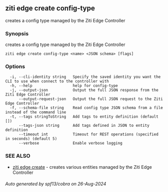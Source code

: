 ## ziti edge create config-type

creates a config type managed by the Ziti Edge Controller

### Synopsis

creates a config type managed by the Ziti Edge Controller

```
ziti edge create config-type <name> <JSON schema> [flags]
```

### Options

```
  -i, --cli-identity string   Specify the saved identity you want the CLI to use when connect to the controller with
  -h, --help                  help for config-type
  -j, --output-json           Output the full JSON response from the Ziti Edge Controller
      --output-request-json   Output the full JSON request to the Ziti Edge Controller
  -f, --schema-file string    Read config type JSON schema from a file instead of the command line
  -t, --tags stringToString   Add tags to entity definition (default [])
      --tags-json string      Add tags defined in JSON to entity definition
      --timeout int           Timeout for REST operations (specified in seconds) (default 5)
      --verbose               Enable verbose logging
```

### SEE ALSO

* [ziti edge create](../create.md)	 - creates various entities managed by the Ziti Edge Controller

###### Auto generated by spf13/cobra on 26-Aug-2024

